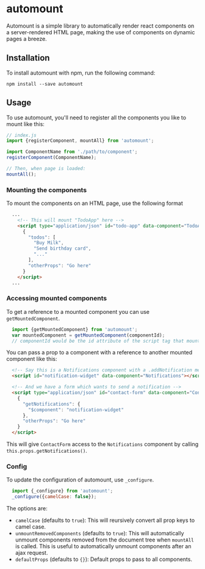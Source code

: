 # automount
Automount is a simple library to automatically render react components on a server-rendered HTML page,
making the use of components on dynamic pages a breeze.

## Installation
To install automount with npm, run the following command:

```
npm install --save automount
```

## Usage
To use automount, you'll need to register all the components you like to mount like this:

```js
// index.js
import {registerComponent, mountAll} from 'automount';

import ComponentName from './path/to/component';
registerComponent(ComponentName);

// Then, when page is loaded:
mountAll();
```

### Mounting the components
To mount the components on an HTML page, use the following format

```html
  ...
    <!-- This will mount "TodoApp" here -->
    <script type="application/json" id="todo-app" data-component="TodoApp">
      {
        "todos": [
          "Buy Milk",
          "Send birthday card",
          "..."
        ],
        "otherProps": "Go here"
      }
    </script>
  ...
```

### Accessing mounted components
To get a reference to a mounted component you can use `getMountedComponent`.

```js
  import {getMountedComponent} from 'automount';
  var mountedComponent = getMountedComponent(componentId);
  // componentId would be the id attribute of the script tag that mounted the component.
```

You can pass a prop to a component with a reference to another mounted component like this:
```html
  <!-- Say this is a Notifications component with a .addNotification method... -->
  <script id="notification-widget" data-component="Notifications"></script>

  <!-- And we have a form which wants to send a notification -->
  <script type="application/json" id="contact-form" data-component="ContactForm">
    {
      "getNotifications": {
        "$component": "notification-widget"
      },
      "otherProps": "Go here"
    }
  </script>
```

This will give `ContactForm` access to the `Notifications` component by calling
`this.props.getNotifications()`.

### Config
To update the configuration of automount, use `_configure`.
```js
  import {_configure} from 'automount';
  _configure({camelCase: false});
```
The options are:
- `camelCase` (defaults to `true`): This will reursively convert all prop keys to camel case.
- `unmountRemovedComponents` (defaults to `true`): This will automatically unmount components removed from
the document tree when `mountAll` is called. This is useful to automatically unmount components after an ajax request.
- `defaultProps` (defaults to `{}`): Default props to pass to all components.
